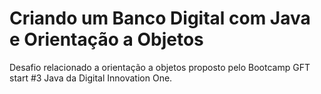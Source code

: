 # Criando um Banco Digital com Java e Orientação a Objetos
Desafio relacionado a orientação a objetos proposto pelo Bootcamp GFT start #3 Java da Digital Innovation One.
